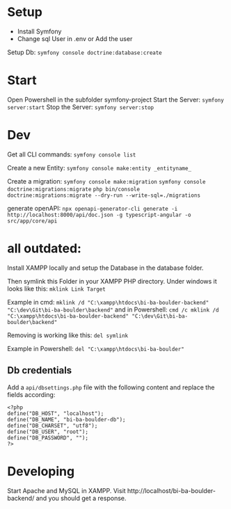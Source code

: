 # Setup
- Install Symfony
- Change sql User in .env or Add the user

Setup Db:
``symfony console doctrine:database:create``

# Start
Open Powershell in the subfolder symfony-project
Start the Server: ``symfony server:start``
Stop the Server: ``symfony server:stop``

# Dev
Get all CLI commands:
``symfony console list``

Create a new Entity:
``symfony console make:entity _entityname_``

Create a migration:
``symfony console make:migration``
``symfony console doctrine:migrations:migrate``
``php bin/console doctrine:migrations:migrate --dry-run --write-sql=./migrations``

generate openAPI:
``npx openapi-generator-cli generate -i http://localhost:8000/api/doc.json -g typescript-angular -o src/app/core/api``

# all outdated:
Install XAMPP locally and setup the Database in the database folder.

Then symlink this Folder in your XAMPP PHP directory.
Under windows it looks like this:
``mklink Link Target``

Example in cmd:
``mklink /d "C:\xampp\htdocs\bi-ba-boulder-backend" "C:\dev\Git\bi-ba-boulder\backend"``
and in Powershell:
``cmd /c mklink /d "C:\xampp\htdocs\bi-ba-boulder-backend" "C:\dev\Git\bi-ba-boulder\backend"``

Removing is working like this:
``del symlink``

Example in Powershell:
``del "C:\xampp\htdocs\bi-ba-boulder"``

## Db credentials
Add a `api/dbsettings.php` file with the following content and replace the fields according:
```
<?php
define("DB_HOST", "localhost");
define("DB_NAME", "bi-ba-boulder-db");
define("DB_CHARSET", "utf8");
define("DB_USER", "root");
define("DB_PASSWORD", "");
?>
```
# Developing
Start Apache and MySQL in XAMPP. Visit http://localhost/bi-ba-boulder-backend/ and you should get a response.
